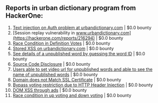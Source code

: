 ## Reports in urban dictionary program from HackerOne:
1. [Text injection on Auth problem at urbandictionary.com](https://hackerone.com/reports/189356) | $0.0 bounty
2. [Session replay vulnerability in www.urbandictionary.com](https://hackerone.com/reports/216294) | $0.0 bounty
3. [Race Condition in Definition Votes](https://hackerone.com/reports/152717) | $0.0 bounty
4. [Stored XSS on urbandictionary.com](https://hackerone.com/reports/289085) | $0.0 bounty
5. [See details of a unpublished word by guessing the word ID](https://hackerone.com/reports/311380) | $0.0 bounty
6. [Source Code Disclosure](https://hackerone.com/reports/216336) | $0.0 bounty
7. [Users able to set video url for unpublished words and able to see the name of unpublished words](https://hackerone.com/reports/486837) | $0.0 bounty
8. [Domain does not Match SSL Certificate](https://hackerone.com/reports/504507) | $0.0 bounty
9. [Bypass voting restriction due to HTTP Header Injection](https://hackerone.com/reports/812907) | $0.0 bounty
10. [DOM XSS through ads](https://hackerone.com/reports/889041) | $0.0 bounty
11. [Race condition in up voting and down voting](https://hackerone.com/reports/183837) | $0.0 bounty